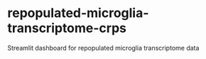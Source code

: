 # repopulated-microglia-transcriptome-crps
Streamlit dashboard for repopulated microglia transcriptome data
